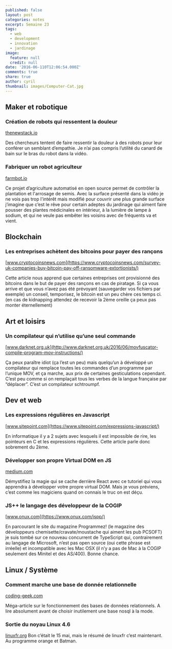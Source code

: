 ```yaml
---
published: false
layout: post
categories: notes
excerpt: Semaine 23
tags:
  - web
  - development
  - innovation
  - jardinage
image:
  feature: null
  credit: null
date: '2016-06-110T12:06:54.000Z'
comments: true
share: true
author: cyril
thumbnail: images/Computer-Cat.jpg
---
```

## Maker et robotique

### Création de robots qui ressentent la douleur
[thenewstack.io](http://thenewstack.io/researchers-developing-robots-can-feel-pain/)

Des chercheurs tentent de faire ressentir la douleur à des robots pour leur conférer un semblant d’empathie.
Je n’ai pas compris l’utilité du canard de bain sur le bras du robot dans la vidéo.

### Fabriquer un robot agriculteur
[farmbot.io](https://farmbot.io/)

Ce projet d’agriculture automatisé en open source permet de contrôler la plantation et l'arrosage de semis. Avec la surface présenté dans la vidéo je ne vois pas trop l'intérêt mais modifié pour couvrir une plus grande surface j’imagine que c’est le rêve pour certain adeptes du jardinage qui aiment faire pousser des plantes médicinales en intérieur, à la lumière de lampe à sodium, et qui ne veule pas embêter les voisins avec de fréquents va et vient.

## Blockchain

### Les entreprises achètent des bitcoins pour payer des rançons
[www.cryptocoinsnews.com](https://www.cryptocoinsnews.com/survey-uk-companies-buy-bitcoin-pay-off-ransomware-extortionists/)

Cette article nous apprend que certaines entreprises ont provisionné des bitcoins dans le but de payer des rançons en cas de piratage. Si ça vous arrive et que vous n’avez pas été prévoyant (sauvegarder vos fichiers par exemple) un conseil, temporisez, le bitcoin est un peu chère ces temps ci. (en cas de kidnapping attendez de recevoir la 2ème oreille ça peux pas monter éternellement) 

## Art et loisirs

### Un compilateur qui n’utilise qu’une seul commande
[www.darknet.org.uk](http://www.darknet.org.uk/2016/06/movfuscator-compile-program-mov-instructions/)

Ça peux paraître idiot (ça l’est un peu) mais quelqu’un à développé un compilateur qui remplace toutes les commandes d’un programme par l’unique MOV, et ça marche, aux prix de certaines gesticulations cependant. C’est peu comme si on remplaçait tous les verbes de la langue française par “déplacer”. C’est un compilateur schtroumpf.

## Dev et web

### Les expressions régulières en Javascript
[www.sitepoint.com](https://www.sitepoint.com/expressions-javascript/)

En informatique il y a 2 sujets avec lesquels il est impossible de rire, les pointeurs en C et les expressions régulières. Cette article parle donc sobrement du 2ème.

### Développer son propre Virtual DOM en JS
[medium.com](https://medium.com/@deathmood/how-to-write-your-own-virtual-dom-ee74acc13060#.fcu3mcgsy)

Démystifiez la magie qui se cache derrière React avec ce tutoriel qui vous apprendra à développer votre propre virtual DOM. Mais je vous préviens, c’est comme les magiciens quand on connais le truc on est déçu.

### JS++ le langage des développeur de la COGIP
[www.onux.com](https://www.onux.com/jspp/)

En parcourant le site du magazine Programmez! (le magazine des développeurs chemisette/cravate/moustache qui aiment les pub PCSOFT) je suis tombé sur ce nouveau concurrent de TypeScript qui, contrairement au langage de Microsoft, n’est pas open source (oui cette phrase est irréelle) et incompatible avec les Mac OSX (il n’y a pas de Mac à la COGIP seulement des Minitel et des AS/400). Bonne chance.

## Linux / Système

### Comment marche une base de donnée relationnelle
[coding-geek.com](http://coding-geek.com/how-databases-work/)

Méga-article sur le fonctionnement des bases de données relationnels. A lire absolument avant de choisir inutilement une base nosql à la mode.

### Sortie du noyau Linux 4.6
[linuxfr.org](http://linuxfr.org/news/sortie-du-noyau-linux-4-6)
Bon c’était le 15 mai, mais le résumé de linuxfr c’est maintenant.
Au programme orange et Batman.